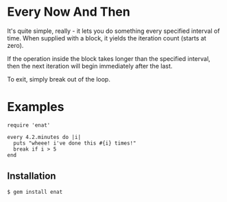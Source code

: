 Every Now And Then
==================

It's quite simple, really - it lets you do something every specified interval of time. When supplied with a block, it
yields the iteration count (starts at zero).

If the operation inside the block takes longer than the specified interval, then the next iteration will begin
immediately after the last.

To exit, simply break out of the loop.

Examples
========

    require 'enat'

    every 4.2.minutes do |i|
      puts "wheee! i've done this #{i} times!"
      break if i > 5
    end

Installation
------------

    $ gem install enat
